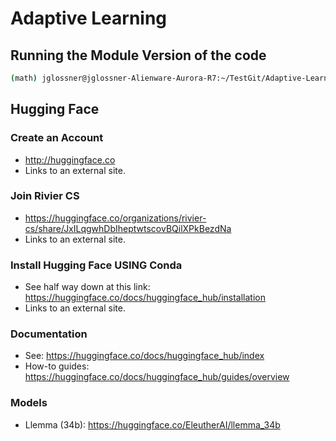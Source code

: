 # Adaptive Learning

## Running the Module Version of the code
```sh
(math) jglossner@jglossner-Alienware-Aurora-R7:~/TestGit/Adaptive-Learning$ python -m src.UI.panel_gui_unconstrained
```


## Hugging Face

### Create an Account
- http://huggingface.co 
- Links to an external site.

### Join Rivier CS
- https://huggingface.co/organizations/rivier-cs/share/JxILqgwhDbIheptwtscovBQilXPkBezdNa 
- Links to an external site.

### Install Hugging Face USING Conda
- See half way down at this link: https://huggingface.co/docs/huggingface_hub/installation 
- Links to an external site.
 
### Documentation
- See: https://huggingface.co/docs/huggingface_hub/index 
- How-to guides: https://huggingface.co/docs/huggingface_hub/guides/overview

### Models
- Llemma (34b): https://huggingface.co/EleutherAI/llemma_34b 